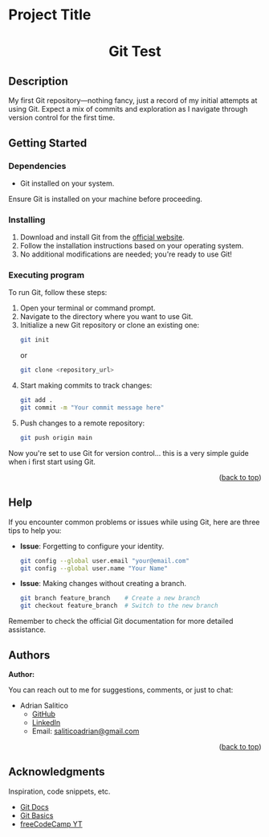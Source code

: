 <a name="readme-top"></a>

# Project Title

<h1 align="center">Git Test</h1>

## Description

My first Git repository—nothing fancy, just a record of my initial attempts at using Git.
Expect a mix of commits and exploration as I navigate through version control for the first time.

## Getting Started

### Dependencies

- Git installed on your system.

Ensure Git is installed on your machine before proceeding.

### Installing

1. Download and install Git from the [official website](https://git-scm.com/downloads).
2. Follow the installation instructions based on your operating system.
3. No additional modifications are needed; you're ready to use Git!

### Executing program

To run Git, follow these steps:

1. Open your terminal or command prompt.
2. Navigate to the directory where you want to use Git.
3. Initialize a new Git repository or clone an existing one:
   ```bash
   git init
   ```
   or
   ```bash
   git clone <repository_url>
   ```
4. Start making commits to track changes:
   ```bash
   git add .
   git commit -m "Your commit message here"
   ```
5. Push changes to a remote repository:
   ```bash
   git push origin main
   ```

Now you're set to use Git for version control... this is a very simple guide when i first start using Git.

<p align="right">(<a href="#readme-top">back to top</a>)</p>

## Help

If you encounter common problems or issues while using Git, here are three tips to help you:

- **Issue**: Forgetting to configure your identity.

  ```bash
  git config --global user.email "your@email.com"
  git config --global user.name "Your Name"

  ```

- **Issue**: Making changes without creating a branch.
  ```bash
  git branch feature_branch    # Create a new branch
  git checkout feature_branch  # Switch to the new branch
  ```

Remember to check the official Git documentation for more detailed assistance.

## Authors

**Author:**

You can reach out to me for suggestions, comments, or just to chat:

- Adrian Salitico
  - [GitHub](https://github.com/frogerall)
  - [LinkedIn](https://linkedin.com/in/nairda4)
  - Email: saliticoadrian@gmail.com

<p align="right">(<a href="#readme-top">back to top</a>)</p>

## Acknowledgments

Inspiration, code snippets, etc.

- [Git Docs](https://git-scm.com/doc)
- [Git Basics](https://www.theodinproject.com/lessons/foundations-git-basics)
- [freeCodeCamp YT](https://www.youtube.com/watch?v=RGOj5yH7evk)

